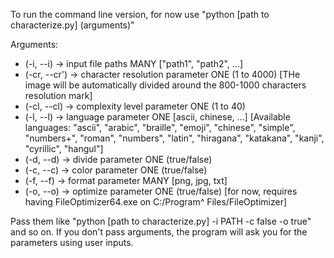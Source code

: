 To run the command line version, for now use "python [path to characterize.py] (arguments)"

Arguments:
  - (-i, --i) -> input file paths MANY ["path1", "path2", ...]
  - (-cr, --cr') -> character resolution parameter ONE (1 to 4000) [THe image will be automatically divided around the 800-1000                      characters resolution mark]
  - (-cl, --cl) -> complexity level parameter ONE (1 to 40)
  - (-l, --l) -> language parameter ONE [ascii, chinese, ...] [Available languages: "ascii", "arabic", "braille", "emoji", "chinese", "simple", "numbers+", "roman", "numbers", "latin", "hiragana", "katakana", "kanji", "cyrillic", "hangul"]
  - (-d, --d) -> divide parameter ONE (true/false)
  - (-c, --c) -> color parameter ONE (true/false)
  - (-f, --f) -> format parameter MANY [png, jpg, txt]
  - (-o, --o) -> optimize parameter ONE (true/false) [for now, requires having FileOptimizer64.exe on C:/Program^                                                                       Files/FileOptimizer]

Pass them like "python [path to characterize.py] -i PATH -c false -o true" and so on. If you don't pass arguments, the program will ask you for the parameters using user inputs.
